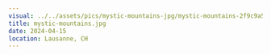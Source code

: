 ```yaml
---
visual: ../../assets/pics/mystic-mountains-jpg/mystic-mountains-2f9c9a5d85.jpg
title: mystic-mountains.jpg
date: 2024-04-15
location: Lausanne, CH
---
```


